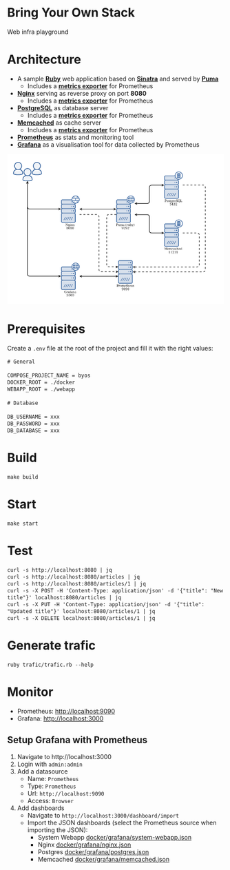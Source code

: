 # Bring Your Own Stack

Web infra playground

# Architecture

* A sample **[Ruby](https://www.ruby-lang.org/)** web application based on **[Sinatra](http://sinatrarb.com/)** and served by **[Puma](http://puma.io/)**
  * Includes a **[metrics exporter](https://prometheus.io/docs/guides/node-exporter/)** for Prometheus
* **[Nginx](https://www.nginx.com/)** serving as reverse proxy on port **8080**
  * Includes a **[metrics exporter](https://github.com/nginxinc/nginx-prometheus-exporter)** for Prometheus
* **[PostgreSQL](https://www.postgresql.org/)** as database server
  * Includes a **[metrics exporter](https://github.com/wrouesnel/postgres_exporter)** for Prometheus
* **[Memcached](https://memcached.org/)** as cache server
  * Includes a **[metrics exporter](https://github.com/prometheus/memcached_exporter)** for Prometheus
* **[Prometheus](https://prometheus.io/)** as stats and monitoring tool
* **[Grafana](https://grafana.com/)** as a visualisation tool for data collected by Prometheus

![architecture](architecture.png)

# Prerequisites

Create a `.env` file at the root of the project and fill it with the right values:

```
# General

COMPOSE_PROJECT_NAME = byos
DOCKER_ROOT = ./docker
WEBAPP_ROOT = ./webapp

# Database

DB_USERNAME = xxx
DB_PASSWORD = xxx
DB_DATABASE = xxx
```

# Build

```
make build
```

# Start

```
make start
```

# Test

```
curl -s http://localhost:8080 | jq
curl -s http://localhost:8080/articles | jq
curl -s http://localhost:8080/articles/1 | jq
curl -s -X POST -H 'Content-Type: application/json' -d '{"title": "New title"}' localhost:8080/articles | jq
curl -s -X PUT -H 'Content-Type: application/json' -d '{"title": "Updated title"}' localhost:8080/articles/1 | jq
curl -s -X DELETE localhost:8080/articles/1 | jq
```

# Generate trafic

```
ruby trafic/trafic.rb --help
```

# Monitor

* Prometheus: [http://localhost:9090](http://localhost:9090)
* Grafana: [http://localhost:3000](http://localhost:3000)

## Setup Grafana with Prometheus

1. Navigate to http://localhost:3000
2. Login with `admin:admin`
3. Add a datasource
   - Name: `Prometheus`
   - Type: `Prometheus`
   - Url: `http://localhost:9090`
   - Access: `Browser`
4. Add dashboards
   - Navigate to `http://localhost:3000/dashboard/import`
   - Import the JSON dashboards (select the Prometheus source when importing the JSON):
     - System Webapp [docker/grafana/system-webapp.json](docker/grafana/system-webapp.json)
     - Nginx [docker/grafana/nginx.json](docker/grafana/nginx.json)
     - Postgres [docker/grafana/postgres.json](docker/grafana/postgres.json)
     - Memcached [docker/grafana/memcached.json](docker/grafana/memcached.json)

